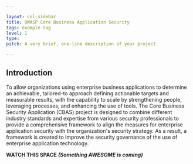 ```yaml
---

layout: col-sidebar
title: OWASP Core Business Application Security
tags: example-tag
level: 1
type: 
pitch: A very brief, one-line description of your project

---
```


## Introduction
To allow organizations using enterprise business applications to determine an achievable, tailored-to approach defining actionable targets and measurable results, with the capability to scale by strengthening people, leveraging processes, and enhancing the use of tools. The Core Business Security Application (CBAS) project is designed to combine different industry standards and expertise from various security professionals to provide a comprehensive framework to align the measures for enterprise application security with the organization's security strategy. As a result, a framework is created to improve the security governance of the use of enterprise application technology.


__WATCH THIS SPACE__
___(Something AWESOME is coming)___
